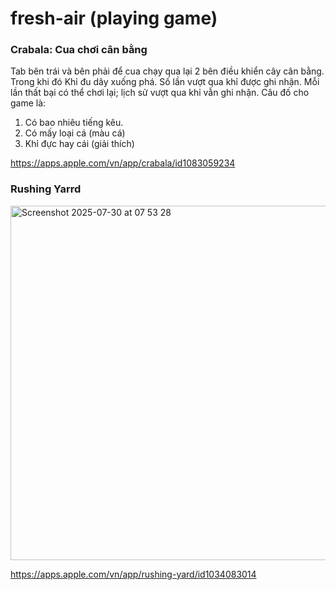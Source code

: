 # fresh-air (playing game)

### Crabala: Cua chơi cân bằng
Tab bên trái và bên phải để cua chạy qua lại 2 bên điều khiển cây cân bằng.
Trong khi đó Khỉ đu dây xuống phá.
Số lần vượt qua khỉ được ghi nhận.
Mỗi lần thất bại có thể chơi lại; lịch sử vượt qua khỉ vẫn ghi nhận.
Câu đố cho game là:
1. Có bao nhiêu tiếng kêu.
2. Có mấy loại cá (màu cá)
3. Khỉ đực hay cái (giải thích)

https://apps.apple.com/vn/app/crabala/id1083059234

### Rushing Yarrd

<img width="869" height="567" alt="Screenshot 2025-07-30 at 07 53 28" src="https://github.com/user-attachments/assets/c957ffa8-38b1-4866-a6fb-37489e739afd" />




https://apps.apple.com/vn/app/rushing-yard/id1034083014
